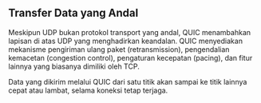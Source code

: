 ## Transfer Data yang Andal

Meskipun UDP bukan protokol transport yang andal, QUIC menambahkan lapisan di atas UDP yang menghadirkan keandalan. QUIC menyediakan mekanisme pengiriman ulang paket (retransmission), pengendalian kemacetan (congestion control), pengaturan kecepatan (pacing), dan fitur lainnya yang biasanya dimiliki oleh TCP.

Data yang dikirim melalui QUIC dari satu titik akan sampai ke titik lainnya cepat atau lambat, selama koneksi tetap terjaga.
